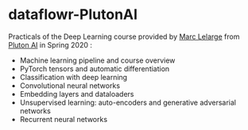 # dataflowr-PlutonAI
Practicals of the Deep Learning course provided by [Marc Lelarge](https://github.com/mlelarge) from [Pluton AI](https://pluton.ai) in Spring 2020 :
- Machine learning pipeline and course overview
- PyTorch tensors and automatic differentiation
- Classification with deep learning
- Convolutional neural networks
- Embedding layers and dataloaders
- Unsupervised learning: auto-encoders and generative adversarial networks
- Recurrent neural networks
